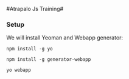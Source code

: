 #Atrapalo Js Training#

### Setup ###
We will install Yeoman and Webapp generator:

```
npm install -g yo
```

```
npm install -g generator-webapp
```

```
yo webapp
```